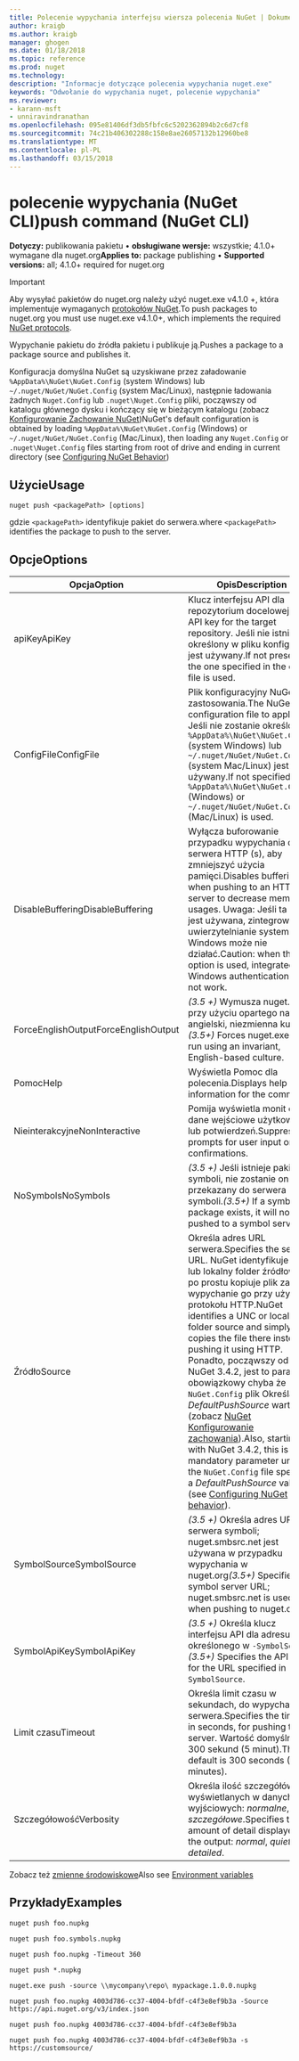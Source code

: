 ```yaml
---
title: Polecenie wypychania interfejsu wiersza polecenia NuGet | Dokumentacja firmy Microsoft
author: kraigb
ms.author: kraigb
manager: ghogen
ms.date: 01/18/2018
ms.topic: reference
ms.prod: nuget
ms.technology: 
description: "Informacje dotyczące polecenia wypychania nuget.exe"
keywords: "Odwołanie do wypychania nuget, polecenie wypychania"
ms.reviewer:
- karann-msft
- unniravindranathan
ms.openlocfilehash: 095e81406df3db5fbfc6c5202362894b2c6d7cf8
ms.sourcegitcommit: 74c21b406302288c158e8ae26057132b12960be8
ms.translationtype: MT
ms.contentlocale: pl-PL
ms.lasthandoff: 03/15/2018
---
```

# <a name="push-command-nuget-cli"></a><span data-ttu-id="4f896-104">polecenie wypychania (NuGet CLI)</span><span class="sxs-lookup"><span data-stu-id="4f896-104">push command (NuGet CLI)</span></span>

<span data-ttu-id="4f896-105">**Dotyczy:** publikowania pakietu &bullet; **obsługiwane wersje:** wszystkie; 4.1.0+ wymagane dla nuget.org</span><span class="sxs-lookup"><span data-stu-id="4f896-105">**Applies to:** package publishing &bullet; **Supported versions:** all; 4.1.0+ required for nuget.org</span></span>

> [!Important]
> <span data-ttu-id="4f896-106">Aby wysyłać pakietów do nuget.org należy użyć nuget.exe v4.1.0 +, która implementuje wymaganych [protokołów NuGet](../api/nuget-protocols.md).</span><span class="sxs-lookup"><span data-stu-id="4f896-106">To push packages to nuget.org you must use nuget.exe v4.1.0+, which implements the required [NuGet protocols](../api/nuget-protocols.md).</span></span>

<span data-ttu-id="4f896-107">Wypychanie pakietu do źródła pakietu i publikuje ją.</span><span class="sxs-lookup"><span data-stu-id="4f896-107">Pushes a package to a package source and publishes it.</span></span>

<span data-ttu-id="4f896-108">Konfiguracja domyślna NuGet są uzyskiwane przez załadowanie `%AppData%\NuGet\NuGet.Config` (system Windows) lub `~/.nuget/NuGet/NuGet.Config` (system Mac/Linux), następnie ładowania żadnych `Nuget.Config` lub `.nuget\Nuget.Config` pliki, począwszy od katalogu głównego dysku i kończący się w bieżącym katalogu (zobacz [Konfigurowanie Zachowanie NuGet](../consume-packages/configuring-nuget-behavior.md))</span><span class="sxs-lookup"><span data-stu-id="4f896-108">NuGet's default configuration is obtained by loading `%AppData%\NuGet\NuGet.Config` (Windows) or `~/.nuget/NuGet/NuGet.Config` (Mac/Linux), then loading any `Nuget.Config` or `.nuget\Nuget.Config` files starting from root of drive and ending in current directory (see [Configuring NuGet Behavior](../consume-packages/configuring-nuget-behavior.md))</span></span>

## <a name="usage"></a><span data-ttu-id="4f896-109">Użycie</span><span class="sxs-lookup"><span data-stu-id="4f896-109">Usage</span></span>

```cli
nuget push <packagePath> [options]
```

<span data-ttu-id="4f896-110">gdzie `<packagePath>` identyfikuje pakiet do serwera.</span><span class="sxs-lookup"><span data-stu-id="4f896-110">where `<packagePath>` identifies the package to push to the server.</span></span>

## <a name="options"></a><span data-ttu-id="4f896-111">Opcje</span><span class="sxs-lookup"><span data-stu-id="4f896-111">Options</span></span>

| <span data-ttu-id="4f896-112">Opcja</span><span class="sxs-lookup"><span data-stu-id="4f896-112">Option</span></span> | <span data-ttu-id="4f896-113">Opis</span><span class="sxs-lookup"><span data-stu-id="4f896-113">Description</span></span> |
| --- | --- |
| <span data-ttu-id="4f896-114">apiKey</span><span class="sxs-lookup"><span data-stu-id="4f896-114">ApiKey</span></span> | <span data-ttu-id="4f896-115">Klucz interfejsu API dla repozytorium docelowej.</span><span class="sxs-lookup"><span data-stu-id="4f896-115">The API key for the target repository.</span></span> <span data-ttu-id="4f896-116">Jeśli nie istnieje określony w pliku konfiguracji jest używany.</span><span class="sxs-lookup"><span data-stu-id="4f896-116">If not present,  the one specified in the config file is used.</span></span> |
| <span data-ttu-id="4f896-117">ConfigFile</span><span class="sxs-lookup"><span data-stu-id="4f896-117">ConfigFile</span></span> | <span data-ttu-id="4f896-118">Plik konfiguracyjny NuGet do zastosowania.</span><span class="sxs-lookup"><span data-stu-id="4f896-118">The NuGet configuration file to apply.</span></span> <span data-ttu-id="4f896-119">Jeśli nie zostanie określony, `%AppData%\NuGet\NuGet.Config` (system Windows) lub `~/.nuget/NuGet/NuGet.Config` (system Mac/Linux) jest używany.</span><span class="sxs-lookup"><span data-stu-id="4f896-119">If not specified, `%AppData%\NuGet\NuGet.Config` (Windows) or `~/.nuget/NuGet/NuGet.Config` (Mac/Linux) is used.</span></span>|
| <span data-ttu-id="4f896-120">DisableBuffering</span><span class="sxs-lookup"><span data-stu-id="4f896-120">DisableBuffering</span></span> | <span data-ttu-id="4f896-121">Wyłącza buforowanie przypadku wypychania do serwera HTTP (s), aby zmniejszyć użycia pamięci.</span><span class="sxs-lookup"><span data-stu-id="4f896-121">Disables buffering when pushing to an HTTP(s) server to decrease memory usages.</span></span> <span data-ttu-id="4f896-122">Uwaga: Jeśli ta opcja jest używana, zintegrowane uwierzytelnianie systemu Windows może nie działać.</span><span class="sxs-lookup"><span data-stu-id="4f896-122">Caution: when this option is used, integrated Windows authentication might not work.</span></span> |
| <span data-ttu-id="4f896-123">ForceEnglishOutput</span><span class="sxs-lookup"><span data-stu-id="4f896-123">ForceEnglishOutput</span></span> | <span data-ttu-id="4f896-124">*(3.5 +)* Wymusza nuget.exe przy użyciu opartego na język angielski, niezmienna kultura.</span><span class="sxs-lookup"><span data-stu-id="4f896-124">*(3.5+)* Forces nuget.exe to run using an invariant, English-based culture.</span></span> |
| <span data-ttu-id="4f896-125">Pomoc</span><span class="sxs-lookup"><span data-stu-id="4f896-125">Help</span></span> | <span data-ttu-id="4f896-126">Wyświetla Pomoc dla polecenia.</span><span class="sxs-lookup"><span data-stu-id="4f896-126">Displays help information for the command.</span></span> |
| <span data-ttu-id="4f896-127">Nieinterakcyjne</span><span class="sxs-lookup"><span data-stu-id="4f896-127">NonInteractive</span></span> | <span data-ttu-id="4f896-128">Pomija wyświetla monit o dane wejściowe użytkownika lub potwierdzeń.</span><span class="sxs-lookup"><span data-stu-id="4f896-128">Suppresses prompts for user input or confirmations.</span></span> |
| <span data-ttu-id="4f896-129">NoSymbols</span><span class="sxs-lookup"><span data-stu-id="4f896-129">NoSymbols</span></span> | <span data-ttu-id="4f896-130">*(3.5 +)*  Jeśli istnieje pakietu symboli, nie zostanie on przekazany do serwera symboli.</span><span class="sxs-lookup"><span data-stu-id="4f896-130">*(3.5+)* If a symbols package exists, it will not be pushed to a symbol server.</span></span> |
| <span data-ttu-id="4f896-131">Źródło</span><span class="sxs-lookup"><span data-stu-id="4f896-131">Source</span></span> | <span data-ttu-id="4f896-132">Określa adres URL serwera.</span><span class="sxs-lookup"><span data-stu-id="4f896-132">Specifies the server URL.</span></span> <span data-ttu-id="4f896-133">NuGet identyfikuje UNC lub lokalny folder źródłowy i po prostu kopiuje plik zamiast wypychanie go przy użyciu protokołu HTTP.</span><span class="sxs-lookup"><span data-stu-id="4f896-133">NuGet identifies a UNC or local folder source and simply copies the file there instead of pushing it using HTTP.</span></span>  <span data-ttu-id="4f896-134">Ponadto, począwszy od NuGet 3.4.2, jest to parametr obowiązkowy chyba że `NuGet.Config` plik Określa *DefaultPushSource* wartość (zobacz [NuGet Konfigurowanie zachowania](../consume-packages/configuring-nuget-behavior.md)).</span><span class="sxs-lookup"><span data-stu-id="4f896-134">Also, starting with NuGet 3.4.2, this is a mandatory parameter unless the `NuGet.Config` file specifies a *DefaultPushSource* value (see [Configuring NuGet behavior](../consume-packages/configuring-nuget-behavior.md)).</span></span> |
| <span data-ttu-id="4f896-135">SymbolSource</span><span class="sxs-lookup"><span data-stu-id="4f896-135">SymbolSource</span></span> | <span data-ttu-id="4f896-136">*(3.5 +)*  Określa adres URL serwera symboli; nuget.smbsrc.net jest używana w przypadku wypychania w nuget.org</span><span class="sxs-lookup"><span data-stu-id="4f896-136">*(3.5+)* Specifies the symbol server URL; nuget.smbsrc.net is used when pushing to nuget.org</span></span> |
| <span data-ttu-id="4f896-137">SymbolApiKey</span><span class="sxs-lookup"><span data-stu-id="4f896-137">SymbolApiKey</span></span> | <span data-ttu-id="4f896-138">*(3.5 +)*  Określa klucz interfejsu API dla adresu URL określonego w `-SymbolSource`.</span><span class="sxs-lookup"><span data-stu-id="4f896-138">*(3.5+)* Specifies the API key for the URL specified in `-SymbolSource`.</span></span> |
| <span data-ttu-id="4f896-139">Limit czasu</span><span class="sxs-lookup"><span data-stu-id="4f896-139">Timeout</span></span> | <span data-ttu-id="4f896-140">Określa limit czasu w sekundach, do wypychania do serwera.</span><span class="sxs-lookup"><span data-stu-id="4f896-140">Specifies the timeout, in seconds, for pushing to a server.</span></span> <span data-ttu-id="4f896-141">Wartość domyślna to 300 sekund (5 minut).</span><span class="sxs-lookup"><span data-stu-id="4f896-141">The default is 300 seconds (5 minutes).</span></span> |
| <span data-ttu-id="4f896-142">Szczegółowość</span><span class="sxs-lookup"><span data-stu-id="4f896-142">Verbosity</span></span> | <span data-ttu-id="4f896-143">Określa ilość szczegółów wyświetlanych w danych wyjściowych: *normalne*, *quiet*, *szczegółowe*.</span><span class="sxs-lookup"><span data-stu-id="4f896-143">Specifies the amount of detail displayed in the output: *normal*, *quiet*, *detailed*.</span></span> |

<span data-ttu-id="4f896-144">Zobacz też [zmienne środowiskowe](cli-ref-environment-variables.md)</span><span class="sxs-lookup"><span data-stu-id="4f896-144">Also see [Environment variables](cli-ref-environment-variables.md)</span></span>

## <a name="examples"></a><span data-ttu-id="4f896-145">Przykłady</span><span class="sxs-lookup"><span data-stu-id="4f896-145">Examples</span></span>

```cli
nuget push foo.nupkg

nuget push foo.symbols.nupkg

nuget push foo.nupkg -Timeout 360

nuget push *.nupkg

nuget.exe push -source \\mycompany\repo\ mypackage.1.0.0.nupkg

nuget push foo.nupkg 4003d786-cc37-4004-bfdf-c4f3e8ef9b3a -Source https://api.nuget.org/v3/index.json

nuget push foo.nupkg 4003d786-cc37-4004-bfdf-c4f3e8ef9b3a

nuget push foo.nupkg 4003d786-cc37-4004-bfdf-c4f3e8ef9b3a -s https://customsource/
```

